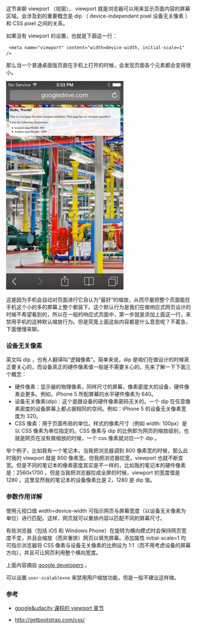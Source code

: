 这节来聊 viewport （视窗）， viewport 就是浏览器可以用来显示页面内容的屏幕区域。会涉及到的重要概念是 dip （ device-independent pixel 设备无关像素 ）和 CSS pixel 之间的关系。

如果没有 viewport 的设置，也就是下面这一行：

```
 <meta name="viewport" content="width=device-width, initial-scale=1" />
```

那么当一个普通桌面版页面在手机上打开的时候，会发现页面各个元素都会变得很小。

![](https://raw.githubusercontent.com/haoqicat/go-responsive/master/img/viewport/iphone_no_viewport.jpg)

这是因为手机会自动对页面进行它自认为”最好“的缩放，从而尽量把整个页面能在手机这个小的多的屏幕上整个都装下。这个默认行为是我们在做响应式网页设计的时候不希望看到的，所以在一般的响应式页面中，第一步就是添加上面这一行，来禁用手机的这种默认缩放行为。但是究竟上面这些内容都是什么意思呢？不着急，下面慢慢来聊。

### 设备无关像素

英文叫 dip ，也有人翻译叫”逻辑像素“。简单来说，dip 是咱们在做设计的时候真正要关心的，而设备真正的硬件像素值一般是不需要关心的。先来了解一下下面三个概念：

* 硬件像素：显示器的物理像素，同样尺寸的屏幕，像素密度大的设备，硬件像素会更多。例如，iPhone 5 所配屏幕的水平硬件像素为 640。
* 设备无关像素(dip)：这个是跟设备的硬件像素密码无关的。一个 dip 在任意像素密度的设备屏幕上都占据相同的空间。例如：iPhone 5 的设备无关像素宽度为 320。
* CSS 像素：用于页面布局的单位。样式的像素尺寸（例如 width: 100px）是以 CSS 像素为单位指定的。CSS 像素与 dip 的比例即为网页的缩放级别，也就是网页在没有做缩放的时候，一个 css 像素就对应一个 dip 。

举个例子，比如我有一个笔记本，当我把浏览器调到 800 像素宽的时候，那么此时我的 viewport 就是 800 像素宽。但我把浏览器拉宽，viewport 也就不断变宽。但是不同的笔记本的像素密度其实是不一样的，比如我的笔记本的硬件像素是：2560x1700 。但是当我把浏览器拉成全屏的时候，viewport 的宽度值是 1280 。这里显然我的笔记本的设备像素比是 2，1280 是 dip 值。

### 参数作用详解

使用元视口值 width=device-width 可指示网页与屏幕宽度（以设备无关像素为单位）进行匹配。这样，网页就可以重排内容以匹配不同的屏幕尺寸。

有些浏览器（包括 iOS 和 Windows Phone）在旋转为横向模式时会保持网页宽度不变，并且会缩放（而非重排）网页以填充屏幕。添加属性 initial-scale=1 均可指示浏览器将 CSS 像素与设备无关像素的比例设为 1:1（而不用考虑设备的屏幕方向），并且可让网页利用整个横向宽度。

上面内容摘自 [google developers](https://developers.google.com/speed/docs/insights/ConfigureViewport?hl=zh-cn) 。

可以设置 `user-scalable=no` 来禁用用户缩放功能，但是一般不建议这样做。

<!-- Take a look at the fourth answer. Without a viewport set, your content may be scaled by the browser.
https://www.udacity.com/course/viewer#!/c-ud893/l-3494350031/e-3566519000/m-3565149257

现在知道为啥要设置 viewport 了
 -->

<!-- https://www.udacity.com/course/viewer#!/c-ud893/l-3494350031/m-3495129024

DIP: device independent pixel -->

### 参考

* [google&udacity 课程的 viewport 章节](https://www.udacity.com/course/viewer#!/c-ud893/l-3494350031/m-3493209336)

* <http://getbootstrap.com/css/>
